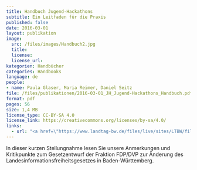 ```yaml
---
title: Handbuch Jugend-Hackathons
subtitle: Ein Leitfaden für die Praxis
published: false
date: 2016-03-01
layout: publikation
image: 
  src: /files/images/Handbuch2.jpg
  title:
  license:
  license_url:
kategorien: Handbücher
categories: Handbooks
language: de
people:
- name: Paula Glaser, Maria Reimer, Daniel Seitz
file: /files/publikationen/2016-03-01_JH_Jugend-Hackathons_Handbuch.pdf
format: pdf
pages: 56
size: 1,4 MB
license_type: CC-BY-SA 4.0
license_link: https://creativecommons.org/licenses/by-sa/4.0/
links: 
  - url: "<a href=\"https://www.landtag-bw.de/files/live/sites/LTBW/files/dokumente/WP16/Drucksachen/8000/16_8535_D.pdf\" target=\"_blank\">Zum Gesetzentwurf</a>"
---
```


In dieser kurzen Stellungnahme lesen Sie unsere Anmerkungen und Kritikpunkte zum Gesetzentwurf der Fraktion FDP/DVP zur Änderung des Landesinformationsfreiheitsgesetzes in Baden-Württemberg.
